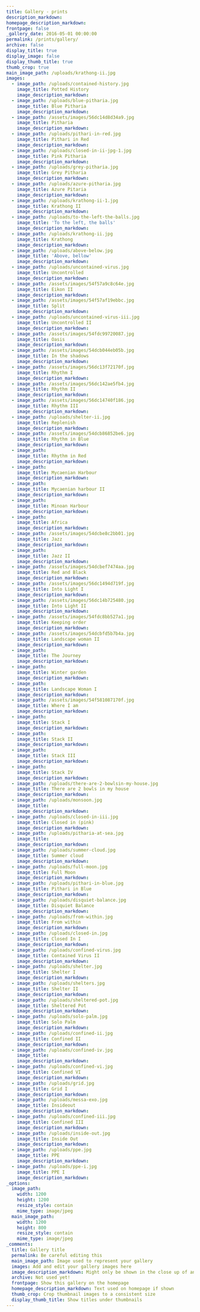 ```yaml
---
title: Gallery - prints
description_markdown:
homepage_description_markdown:
frontpage: false
_gallery_date: 2016-05-01 00:00:00
permalink: /prints/gallery/
archive: false
display_title: true
display_image: false
display_thumb_title: true
thumb_crop: true
main_image_path: /uploads/krathong-ii.jpg
images:
  - image_path: /uploads/contained-history.jpg
    image_title: Potted History
    image_description_markdown:
  - image_path: /uploads/blue-pitharia.jpg
    image_title: Blue Pitharia
    image_description_markdown:
  - image_path: /assets/images/56dc14d8d34a9.jpg
    image_title: Pitharia
    image_description_markdown:
  - image_path: /uploads/pithari-in-red.jpg
    image_title: Pithari in Red
    image_description_markdown:
  - image_path: /uploads/closed-in-ii-jpg-1.jpg
    image_title: Pink Pitharia
    image_description_markdown:
  - image_path: /uploads/grey-pitharia.jpg
    image_title: Grey Pitharia
    image_description_markdown:
  - image_path: /uploads/azure-pitharia.jpg
    image_title: Azure Pitaria
    image_description_markdown:
  - image_path: /uploads/krathong-ii-1.jpg
    image_title: Krathong II
    image_description_markdown:
  - image_path: /uploads/to-the-left-the-balls.jpg
    image_title: 'To the left, the balls'
    image_description_markdown:
  - image_path: /uploads/krathong-ii.jpg
    image_title: Krathong
    image_description_markdown:
  - image_path: /uploads/above-below.jpg
    image_title: 'Above, bellow'
    image_description_markdown:
  - image_path: /uploads/uncontained-virus.jpg
    image_title: Uncontrolled
    image_description_markdown:
  - image_path: /assets/images/54f57a9c8c64e.jpg
    image_title: Eikon II
    image_description_markdown:
  - image_path: /assets/images/54f57af19ebbc.jpg
    image_title: Split
    image_description_markdown:
  - image_path: /uploads/uncontained-virus-iii.jpg
    image_title: Uncontrolled II
    image_description_markdown:
  - image_path: /assets/images/54fdc99720087.jpg
    image_title: Oasis
    image_description_markdown:
  - image_path: /assets/images/54dcb044eb05b.jpg
    image_title: In the shadows
    image_description_markdown:
  - image_path: /assets/images/56dc13f72170f.jpg
    image_title: Rhythm I
    image_description_markdown:
  - image_path: /assets/images/56dc142ae5fb4.jpg
    image_title: Rhythm II
    image_description_markdown:
  - image_path: /assets/images/56dc14740f186.jpg
    image_title: Rhythm III
    image_description_markdown:
  - image_path: /uploads/shelter-ii.jpg
    image_title: Replenish
    image_description_markdown:
  - image_path: /assets/images/54dcb86852be6.jpg
    image_title: Rhythm in Blue
    image_description_markdown:
  - image_path:
    image_title: Rhythm in Red
    image_description_markdown:
  - image_path:
    image_title: Mycaenian Harbour
    image_description_markdown:
  - image_path:
    image_title: Mycaenian harbour II
    image_description_markdown:
  - image_path:
    image_title: Minoan Harbour
    image_description_markdown:
  - image_path:
    image_title: Africa
    image_description_markdown:
  - image_path: /assets/images/54dcbe8c2bb01.jpg
    image_title: Jazz
    image_description_markdown:
  - image_path:
    image_title: Jazz II
    image_description_markdown:
  - image_path: /assets/images/54dcbef7474aa.jpg
    image_title: Red and Black
    image_description_markdown:
  - image_path: /assets/images/56dc1494d719f.jpg
    image_title: Into Light I
    image_description_markdown:
  - image_path: /assets/images/56dc14b725480.jpg
    image_title: Into Light II
    image_description_markdown:
  - image_path: /assets/images/54fdc8bb527a1.jpg
    image_title: Keeping order
    image_description_markdown:
  - image_path: /assets/images/54dcbfd5b7b4a.jpg
    image_title: Landscape woman II
    image_description_markdown:
  - image_path:
    image_title: The Journey
    image_description_markdown:
  - image_path:
    image_title: Winter garden
    image_description_markdown:
  - image_path:
    image_title: Landscape Woman I
    image_description_markdown:
  - image_path: /assets/images/54f581087170f.jpg
    image_title: Where I am
    image_description_markdown:
  - image_path:
    image_title: Stack I
    image_description_markdown:
  - image_path:
    image_title: Stack II
    image_description_markdown:
  - image_path:
    image_title: Stack III
    image_description_markdown:
  - image_path:
    image_title: Stack IV
    image_description_markdown:
  - image_path: /uploads/there-are-2-bowlsin-my-house.jpg
    image_title: There are 2 bowls in my house
    image_description_markdown:
  - image_path: /uploads/monsoon.jpg
    image_title:
    image_description_markdown:
  - image_path: /uploads/closed-in-iii.jpg
    image_title: Closed in (pink)
    image_description_markdown:
  - image_path: /uploads/pitharia-at-sea.jpg
    image_title:
    image_description_markdown:
  - image_path: /uploads/summer-cloud.jpg
    image_title: Summer cloud
    image_description_markdown:
  - image_path: /uploads/full-moon.jpg
    image_title: Full Moon
    image_description_markdown:
  - image_path: /uploads/pithari-in-blue.jpg
    image_title: Pithari in Blue
    image_description_markdown:
  - image_path: /uploads/disquiet-balance.jpg
    image_title: Disquiet Balance
    image_description_markdown:
  - image_path: /uploads/from-within.jpg
    image_title: From within
    image_description_markdown:
  - image_path: /uploads/closed-in.jpg
    image_title: Closed In I
    image_description_markdown:
  - image_path: /uploads/confined-virus.jpg
    image_title: Contained Virus II
    image_description_markdown:
  - image_path: /uploads/shelter.jpg
    image_title: Shelter I
    image_description_markdown:
  - image_path: /uploads/shelters.jpg
    image_title: Shelter II
    image_description_markdown:
  - image_path: /uploads/sheltered-pot.jpg
    image_title: Sheltered Pot
    image_description_markdown:
  - image_path: /uploads/solo-palm.jpg
    image_title: Solo Palm
    image_description_markdown:
  - image_path: /uploads/confined-ii.jpg
    image_title: Confined II
    image_description_markdown:
  - image_path: /uploads/confined-iv.jpg
    image_title:
    image_description_markdown:
  - image_path: /uploads/confined-vi.jpg
    image_title: Confined VI
    image_description_markdown:
  - image_path: /uploads/grid.jpg
    image_title: Grid I
    image_description_markdown:
  - image_path: /uploads/messa-exo.jpg
    image_title: Insideout
    image_description_markdown:
  - image_path: /uploads/confined-iii.jpg
    image_title: Confined III
    image_description_markdown:
  - image_path: /uploads/inside-out.jpg
    image_title: Inside Out
    image_description_markdown:
  - image_path: /uploads/ppe.jpg
    image_title: PPE
    image_description_markdown:
  - image_path: /uploads/ppe-i.jpg
    image_title: PPE I
    image_description_markdown:
_options:
  image_path:
    width: 1200
    height: 1200
    resize_style: contain
    mime_type: image/jpeg
  main_image_path:
    width: 1200
    height: 800
    resize_style: contain
    mime_type: image/jpeg
_comments:
  title: Gallery title
  permalink: Be careful editing this
  main_image_path: Image used to represent your gallery
  images: Add and edit your gallery images here
  image_description_markdown: Might only be shown in the close up of an image
  archive: Not used yet!
  frontpage: Show this gallery on the homepage
  homepage_description_markdown: Text used on homepage if shown
  thumb_crop: Crop thumbnail images to a consistent size
  display_thumb_title: Show titles under thumbnails
---
```


